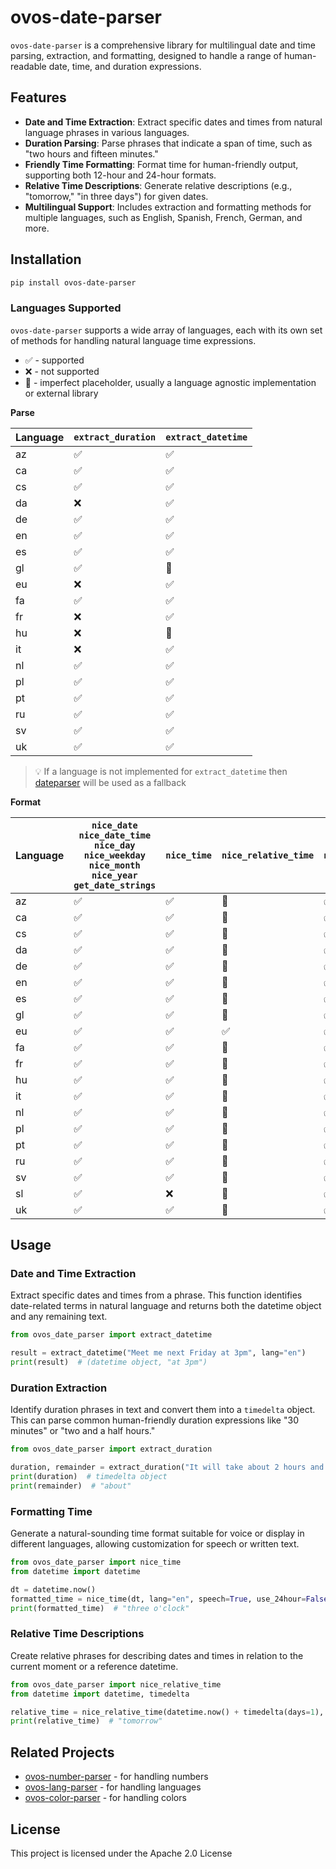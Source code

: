 # ovos-date-parser

`ovos-date-parser` is a comprehensive library for multilingual date and time parsing, extraction, and formatting,
designed to handle a range of human-readable date, time, and duration expressions.

## Features

- **Date and Time Extraction**: Extract specific dates and times from natural language phrases in various languages.
- **Duration Parsing**: Parse phrases that indicate a span of time, such as "two hours and fifteen minutes."
- **Friendly Time Formatting**: Format time for human-friendly output, supporting both 12-hour and 24-hour formats.
- **Relative Time Descriptions**: Generate relative descriptions (e.g., "tomorrow," "in three days") for given dates.
- **Multilingual Support**: Includes extraction and formatting methods for multiple languages, such as English, Spanish,
  French, German, and more.

## Installation

```bash
pip install ovos-date-parser
```

### Languages Supported

`ovos-date-parser` supports a wide array of languages, each with its own set of methods for handling natural language
time expressions.

- ✅ - supported
- ❌ - not supported
- 🚧 - imperfect placeholder, usually a language agnostic implementation or external library

**Parse**

| Language | `extract_duration` | `extract_datetime` |
|----------|--------------------|--------------------|
| az       | ✅                  | ✅                  |
| ca       | ✅                  | ✅                  |
| cs       | ✅                  | ✅                  |
| da       | ❌                  | ✅                  |
| de       | ✅                  | ✅                  |
| en       | ✅                  | ✅                  |
| es       | ✅                  | ✅                  |
| gl       | ✅                  | 🚧                 |
| eu       | ❌                  | ✅                  |
| fa       | ✅                  | ✅                  |
| fr       | ❌                  | ✅                  |
| hu       | ❌                  | 🚧                 |
| it       | ❌                  | ✅                  |
| nl       | ✅                  | ✅                  |
| pl       | ✅                  | ✅                  |
| pt       | ✅                  | ✅                  |
| ru       | ✅                  | ✅                  |
| sv       | ✅                  | ✅                  |
| uk       | ✅                  | ✅                  |


> 💡 If a language is not implemented for `extract_datetime` then [dateparser](https://dateparser.readthedocs.io/en/latest/) will be used as a fallback

**Format**

| Language | `nice_date`<br>`nice_date_time`<br>`nice_day` <br>`nice_weekday` <br>`nice_month` <br>`nice_year` <br>`get_date_strings` | `nice_time` | `nice_relative_time` | `nice_duration` |
|----------|--------------------------------------------------------------------------------------------------------------------------|-------------|----------------------|-----------------|
| az       | ✅                                                                                                                        | ✅           | 🚧                   | ✅               | 
| ca       | ✅                                                                                                                        | ✅           | 🚧                   | ✅               | 
| cs       | ✅                                                                                                                        | ✅           | 🚧                   | ✅               | 
| da       | ✅                                                                                                                        | ✅           | 🚧                   | ✅               | 
| de       | ✅                                                                                                                        | ✅           | 🚧                   | ✅               | 
| en       | ✅                                                                                                                        | ✅           | 🚧                   | ✅               | 
| es       | ✅                                                                                                                        | ✅           | 🚧                   | ✅               | 
| gl       | ✅                                                                                                                        | ✅           | 🚧                   | ✅               | 
| eu       | ✅                                                                                                                        | ✅           | ✅                    | ✅               | 
| fa       | ✅                                                                                                                        | ✅           | 🚧                   | ✅               | 
| fr       | ✅                                                                                                                        | ✅           | 🚧                   | ✅               | 
| hu       | ✅                                                                                                                        | ✅           | 🚧                   | ✅               | 
| it       | ✅                                                                                                                        | ✅           | 🚧                   | ✅               | 
| nl       | ✅                                                                                                                        | ✅           | 🚧                   | ✅               | 
| pl       | ✅                                                                                                                        | ✅           | 🚧                   | ✅               | 
| pt       | ✅                                                                                                                        | ✅           | 🚧                   | ✅               | 
| ru       | ✅                                                                                                                        | ✅           | 🚧                   | ✅               | 
| sv       | ✅                                                                                                                        | ✅           | 🚧                   | ✅               |
| sl       | ✅                                                                                                                        | ❌           | 🚧                   | ✅               |
| uk       | ✅                                                                                                                        | ✅           | 🚧                   | ✅               | 

## Usage

### Date and Time Extraction

Extract specific dates and times from a phrase. This function identifies date-related terms in natural language and
returns both the datetime object and any remaining text.

```python
from ovos_date_parser import extract_datetime

result = extract_datetime("Meet me next Friday at 3pm", lang="en")
print(result)  # (datetime object, "at 3pm")
```

### Duration Extraction

Identify duration phrases in text and convert them into a `timedelta` object. This can parse common human-friendly
duration expressions like "30 minutes" or "two and a half hours."

```python
from ovos_date_parser import extract_duration

duration, remainder = extract_duration("It will take about 2 hours and 30 minutes", lang="en")
print(duration)  # timedelta object
print(remainder)  # "about"
```

### Formatting Time

Generate a natural-sounding time format suitable for voice or display in different languages, allowing customization for
speech or written text.

```python
from ovos_date_parser import nice_time
from datetime import datetime

dt = datetime.now()
formatted_time = nice_time(dt, lang="en", speech=True, use_24hour=False)
print(formatted_time)  # "three o'clock"
```

### Relative Time Descriptions

Create relative phrases for describing dates and times in relation to the current moment or a reference datetime.

```python
from ovos_date_parser import nice_relative_time
from datetime import datetime, timedelta

relative_time = nice_relative_time(datetime.now() + timedelta(days=1), datetime.now(), lang="en")
print(relative_time)  # "tomorrow"
```

## Related Projects

- [ovos-number-parser](https://github.com/OpenVoiceOS/ovos-number-parser) - for handling numbers
- [ovos-lang-parser](https://github.com/OVOSHatchery/ovos-lang-parser) - for handling languages
- [ovos-color-parser](https://github.com/OVOSHatchery/ovos-color-parser) - for handling colors

## License

This project is licensed under the Apache 2.0 License
